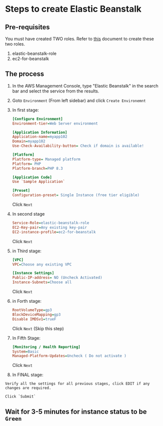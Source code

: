 # Steps to create Elastic Beanstalk

## Pre-requisites

You must have created TWO roles. Refer to [this](./iam-role-for-beanstalk.md) document to create these two roles.

1. elastic-beanstalk-role
1. ec2-for-beanstalk

## The process

1.  In the AWS Management Console, type "Elastic Beanstalk" in the search bar and select the service from the results.

1.  Goto `Environment` (From left sidebar) and click `Create Environemnt`
1.  In first stage:

    ```ini
    [Configure Environment]
    Environment-tier=Web Server environment

    [Application Information]
    Application-name=myapp102
    Domain=myapp102
    Use-Check-Availability-button= Check if domain is available!

    [Platform]
    Platform-type= Managed platform
    Platform= PHP
    Platform-branch=PHP 8.3

    [Application Code]
    Use `Sample Application`

    [Preset]
    Configuration-preset= Single Instance (free tier eligible)
    ```

    Click `Next`

1.  In second stage

    ```ini
    Service-Role=elastic-beanstalk-role
    EC2-Key-pair=Any existing key-pair
    EC2-instance-profile=ec2-for-beanstalk
    ```

    Click `Next`

1.  in Third stage:

    ```ini
    [VPC]
    VPC=Choose any existing VPC

    [Instance Settings]
    Public-IP-address= NO (Uncheck Activated)
    Instance-Subnets=Choose all
    ```

    Click `Next`

1.  in Forth stage:

    ```ini
    RootVolumeType=gp3
    BlockDeviceMapping=gp3
    Disable IMDSv1=trueF
    ```
    Click `Next` (Skip this step)

1.  In Fifth Stage:

    ```ini
    [Monitoring / Health Reporting]
    System=Basic
    Managed-Platform-Updates=Uncheck ( Do not activate )
    ```

    Click `Next`

1.   In FINAL stage:

    Verify all the settings for all previous stages, click EDIT if any changes are required.

    Click `Submit`

## Wait for 3-5 minutes for instance status to be `Green`


